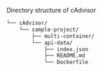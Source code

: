 Directory structure of cAdvisor
```bash
└── cAdvisor/
    └── sample-project/
        ├── multi-container/
        └── api-data/
            ├── index.json
            ├── README.md
            └── Dockerfile
```